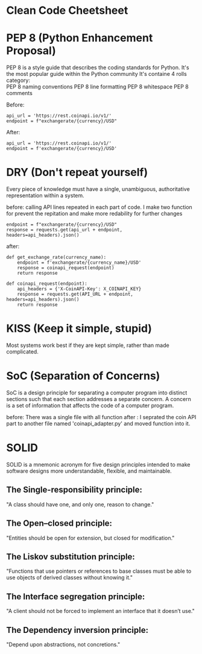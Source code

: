 # Clean Code Cheetsheet

# PEP 8 (Python Enhancement Proposal)

PEP 8 is a style guide that describes the coding standards for Python. It's the most popular guide within the Python community
It's containe 4 rolls category:  
PEP 8 naming conventions
PEP 8 line formatting
PEP 8 whitespace
PEP 8 comments

Before:

```
api_url = 'https://rest.coinapi.io/v1/'
endpoint = f"exchangerate/{currency}/USD"
```

After:

```
api_url = 'https://rest.coinapi.io/v1/'
endpoint = f'exchangerate/{currency}/USD'
```

# DRY (Don't repeat yourself)

Every piece of knowledge must have a single, unambiguous, authoritative representation within a system.

before:
calling API lines repeated in each part of code. I make two function for prevent the repitation and make more redability for further changes

```
endpoint = f"exchangerate/{currency}/USD"
response = requests.get(api_url + endpoint, headers=api_headers).json()
```

after:

```
def get_exchange_rate(currency_name):
    endpoint = f'exchangerate/{currency_name}/USD'
    response = coinapi_request(endpoint)
    return response

def coinapi_request(endpoint):
    api_headers = {'X-CoinAPI-Key': X_COINAPI_KEY}
    response = requests.get(API_URL + endpoint, headers=api_headers).json()
    return response
```

# KISS (Keep it simple, stupid)

Most systems work best if they are kept simple, rather than made complicated.

# SoC (Separation of Concerns)

SoC is a design principle for separating a computer program into distinct sections such that each section addresses a separate concern. A concern is a set of information that affects the code of a computer program.

before: There was a single file with all function
after : I seprated the coin API part to another file named 'coinapi_adapter.py' and moved function into it.

# SOLID

SOLID is a mnemonic acronym for five design principles intended to make software designs more understandable, flexible, and maintainable.

## The Single-responsibility principle:

"A class should have one, and only one, reason to change."

## The Open–closed principle:

"Entities should be open for extension, but closed for modification."

## The Liskov substitution principle:

"Functions that use pointers or references to base classes must be able to use objects of derived classes without knowing it."

## The Interface segregation principle:

"A client should not be forced to implement an interface that it doesn’t use."

## The Dependency inversion principle:

"Depend upon abstractions, not concretions."
